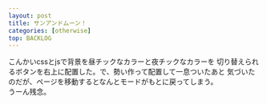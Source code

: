 ```yaml
---
layout: post
title: サンアンドムーン！
categories: [otherwise]
top: BACKLOG
---
```

こんかいcssとjsで背景を昼チックなカラーと夜チックなカラーを
切り替えられるボタンを右上に配置した。で、勢い作って配置して一息ついたあと
気づいたのだが、ページを移動するとなんとモードがもとに戻ってしまう。  
うーん残念。
